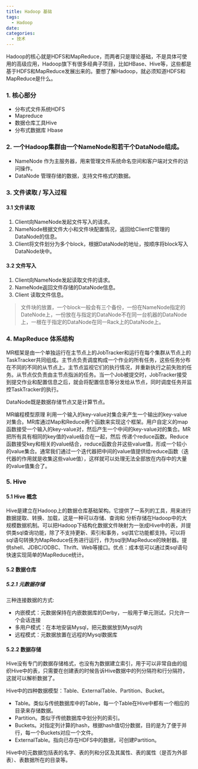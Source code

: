```yaml
---
title: Hadoop 基础
tags:
  - Hadoop
date: 
categories:
  - 技术
---
```

Hadoop的核心就是HDFS和MapReduce，而两者只是理论基础，不是具体可使用的高级应用，Hadoop旗下有很多经典子项目，比如HBase、Hive等，这些都是基于HDFS和MapReduce发展出来的。要想了解Hadoop，就必须知道HDFS和MapReduce是什么。
<!-- more -->
### 1. 核心部分

  * 分布式文件系统HDFS
  * Mapreduce
  * 数据仓库工具Hive
  * 分布式数据库 Hbase


### 2. 一个Hadoop集群由一个NameNode和若干个DataNode组成。

  * NameNode 作为主服务器，用来管理文件系统命名空间和客户端对文件的访问操作。
  * DataNode 管理存储的数据，支持文件格式的数据。


### 3. 文件读取 / 写入过程
#### 3.1 文件读取
  1. Client向NameNode发起文件写入的请求。
  2. NameNode根据文件大小和文件块配置情况，返回给Client它管理的DataNode的信息。
  3. Client将文件划分为多个block，根据DataNode的地址，按顺序将block写入DataNode块中。

#### 3.2 文件写入
  1. Client向NameNode发起读取文件的请求。
  2. NameNode返回文件存储的DataNode信息。
  3. Client 读取文件信息。

> 文件块的放置，一个block一般会有三个备份，一份在NameNode指定的DateNode上，一份放在与指定的DataNode不在同一台机器的DataNode上，一根在于指定的DataNode在同一Rack上的DataNode上。


### 4. MapReduce 体系结构


 MR框架是由一个单独运行在主节点上的JobTracker和运行在每个集群从节点上的TaskTracker共同组成。主节点负责调度构成一个作业的所有任务，这些任务分布在不同的不同的从节点上。主节点监视它们的执行情况，并重新执行之前失败的任务。从节点仅负责由主节点指派的任务。当一个Job被提交时，JobTracker接受到提交作业和配置信息之后，就会将配置信息等分发给从节点，同时调度任务并监控TaskTracker的执行。

 DataNode既是数据存储节点又是计算节点。

 MR编程模型原理
 利用一个输入的key-value对集合来产生一个输出的key-value对集合。MR库通过Map和Reduce两个函数来实现这个框架。用户自定义的map函数接受一个输入的key-value对，然后产生一个中间的key-value对的集合。MR把所有具有相同的key值的value结合在一起，然后 传递个reduce函数。Reduce函数接受key和相关的value结合，reduce函数合并这些value值，形成一个较小的value集合。通常我们通过一个迭代器把中间的value值提供给reduce函数（迭代器的作用就是收集这些value值），这样就可以处理无法全部放在内存中的大量的value值集合了。


### 5. Hive
 #### 5.1 Hive 概念
 Hive是建立在Hadoop上的数据仓库基础架构。它提供了一系列的工具，用来进行数据提取、转换、加载，这是一种可以存储、查询和 分析存储在Hadoop中的大规模数据机制。可以把Hadoop下结构化数据文件映射为一张成Hive中的表，并提供类sql查询功能，除了不支持更新、索引和事务，sql其它功能都支持。可以将sql语句转换为MapReduce任务进行运行，作为sql到MapReduce的映射器。提供shell、JDBC/ODBC、Thrift、Web等接口。优点：成本低可以通过类sql语句快速实现简单的MapReduce统计。

#### 5.2 数据仓库
##### 5.2.1 元数据存储
三种连接数据的方式:
* 内嵌模式：元数据保持在内嵌数据库的Derby，一般用于单元测试，只允许一个会话连接
* 多用户模式：在本地安装Mysql，把元数据放到Mysql内
* 远程模式：元数据放置在远程的Mysql数据库


#### 5.2.2 数据存储
Hive没有专门的数据存储格式，也没有为数据建立索引，用于可以非常自由的组织Hive中的表，只需要在创建表的时候告诉Hive数据中的列分隔符和行分隔符，这就可以解析数据了。

 Hive中的四种数据模型：Table、ExternalTable、Partition、Bucket。

 * Table。类似与传统数据库中的Table，每一个Table在Hive中都有一个相应的目录来存储数据。
 * Partition。类似于传统数据库中划分列的索引。
 * Buckets。对指定列计算的hash，根据hash值切分数据，目的是为了便于并行，每一个Buckets对应一个文件。
 * ExternalTable。指向已存在HDFS中的数据，可创建Partition。

 Hive中的元数据包括表的名字、表的列和分区及其属性、表的属性（是否为外部表）、表数据所在的目录等。
